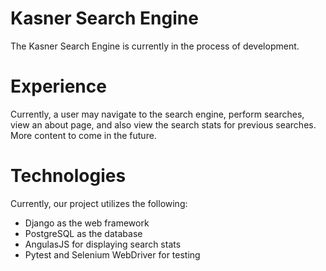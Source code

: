 Kasner Search Engine
======
The Kasner Search Engine is currently in the process of development.

Experience
======
Currently, a user may navigate to the search engine, perform searches, view an about page, and also view the search stats for previous searches. More content to come in the future.

Technologies
======
Currently, our project utilizes the following:
* Django as the web framework
* PostgreSQL as the database
* AngulasJS for displaying search stats
* Pytest and Selenium WebDriver for testing
